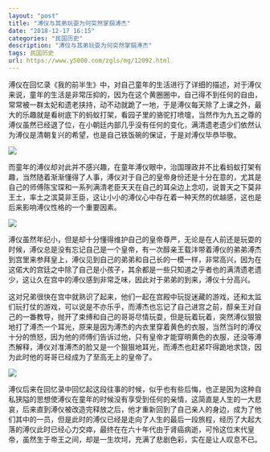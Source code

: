 ```yaml
---
layout: "post"
title: "溥仪与其弟玩耍为何突然掌掴溥杰"
date: "2018-12-17 16:15"
categories: "民国历史"
description: "溥仪与其弟玩耍为何突然掌掴溥杰"
tags: 民国历史
url: https://www.y5000.com/zgls/mg/12092.html
---
```






溥仪在回忆录《我的前半生》中，对自己童年的生活进行了详细的描述，对于溥仪来说，童年的生活是非常压抑的，因为在这个黄圈圈中，自己得不到任何的自由，常常被一群太妃和遗老挟持，动不动就跪了一地，于是溥仪每天除了上课之外，最大的乐趣就是看树底下的蚂蚁打架，看园子里的骆驼打喷嚏，当然作为九五之尊的溥仪虽然已经退了位，在小朝廷内部几乎没有任何的变化，满清遗老遗少们依然认为溥仪是清朝复兴的希望，也是自己铁饭碗的保证，于是对溥仪毕恭毕敬。

![](https://img.y5000.com/uploads/allimg/170203/161G01356-0.jpg)

而童年的溥仪却对此并不感兴趣，在童年溥仪眼中，治国理政并不比看蚂蚁打架有趣，当然随着渐渐懂得了人事，溥仪对于自己的皇帝身份还是十分在意的，尤其是自己的师傅陈宝琛和一系列满清老臣天天在自己的耳朵边上念叨，说普天之下莫非王土，率土之滨莫非王臣，这让小小的溥仪心中存在着一种天然的优越感，这也是后来影响溥仪性格的一个重要因素。

![](https://img.y5000.com/uploads/allimg/170203/161G0L12-1.jpg)

溥仪虽然年纪小，但是却十分懂得维护自己的皇帝尊严，无论是在人前还是玩耍的时候，溥仪总是没有忘记自己是一个皇帝，有一次醇亲王载沣带着溥仪的弟弟溥杰到宫里来参拜皇上，溥仪见到自己的弟弟和自己长的一模一样，非常高兴，因为在这偌大的宫廷之中除了自己是小孩子，其余都是一些只知道之乎者也的满清遗老遗少，这让久在宫中的溥仪感到非常乏味，因此对于弟弟的到来，溥仪十分高兴。

这对兄弟很快在宫中就熟识了起来，他们一起在宫殿中玩捉迷藏的游戏，还和太监们玩打仗的游戏，可以说是不亦乐乎，而溥杰也忘记了自己进宫之前，醇亲王对自己的一番教导，抛开了束缚和自己的哥哥尽情玩耍，但是玩着玩着，突然溥仪狠狠地打了溥杰一个耳光，原来是因为溥杰的内衣里穿着黄色的衣服，当然当时的溥仪十分的愤怒，因为他的师傅们告诉过他，只有皇帝才能穿明黄色的衣服，还没等溥杰解释，溥仪对准溥杰的脸又是一个狠狠地耳光，而溥杰也赶紧吓得跪地求饶，因为此时他的哥哥已经成为了至高无上的皇帝了。

![](https://img.y5000.com/uploads/allimg/170203/161G05158-2.jpg)

溥仪后来在回忆录中回忆起这段往事的时候，似乎也有些后悔，也正是因为这种自私狭隘的思想使溥仪在童年的时候没有享受到任何的亲情，这简直是人生的一大悲哀，后来直到溥仪被改造完释放之后，他才重新回到了自己亲人的身边，成为了他们其中的一员，但是此时的溥仪已经是走向了人生的最后一段旅程，经历了大起大落的溥仪此时已经心力交瘁，最终在在六十年代由于肾癌病逝，可怜这位末代皇帝，虽然生于帝王之间，却是一生坎坷，充满了悲剧色彩，实在是让人叹息不已。
